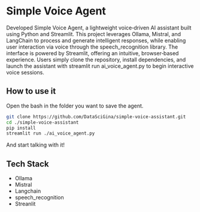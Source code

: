 # Simple Voice Agent

Developed Simple Voice Agent, a lightweight voice‑driven AI assistant built using Python and Streamlit. This project leverages Ollama, Mistral, and LangChain to process and generate intelligent responses, while enabling user interaction via voice through the speech_recognition library. The interface is powered by Streamlit, offering an intuitive, browser‑based experience. Users simply clone the repository, install dependencies, and launch the assistant with streamlit run ai_voice_agent.py to begin interactive voice sessions. 

## How to use it

Open the bash in the folder you want to save the agent.

```Bash
git clone https://github.com/DataSciGina/simple-voice-assistant.git
cd ./simple-voice-assistant
pip install
streamlit run ./ai_voice_agent.py
```

And start talking with it!

## Tech Stack

- Ollama
- Mistral
- Langchain
- speech_recognition
- Streanlit
